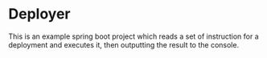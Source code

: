 # Deployer

This is an example spring boot project which reads a set of instruction for a deployment and executes it, then outputting the result to the console.
